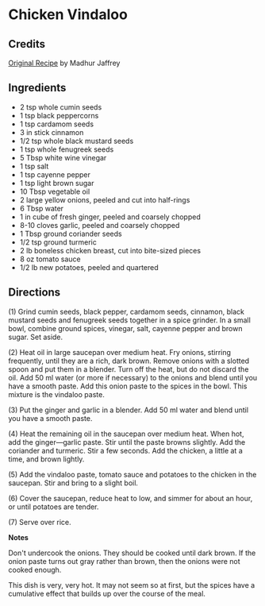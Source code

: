 # Chicken Vindaloo 

<!-- BEGIN content -->

## Credits

[Original Recipe](http://www.zip.com.au/~cs/recipes/html/chicken-vindal.html "http://www.zip.com.au/~cs/recipes/html/chicken-vindal.html") by Madhur Jaffrey

## Ingredients

- 2 tsp whole cumin seeds 
- 1 tsp black peppercorns 
- 1 tsp cardamom seeds 
- 3 in stick cinnamon 
- 1/2 tsp whole black mustard seeds 
- 1 tsp whole fenugreek seeds 
- 5 Tbsp white wine vinegar 
- 1 tsp salt 
- 1 tsp cayenne pepper 
- 1 tsp light brown sugar 
- 10 Tbsp vegetable oil 
- 2 large yellow onions, peeled and cut into half-rings 
- 6 Tbsp water 
- 1 in cube of fresh ginger, peeled and coarsely chopped 
- 8-10 cloves garlic, peeled and coarsely chopped 
- 1 Tbsp ground coriander seeds 
- 1/2 tsp ground turmeric 
- 2 lb boneless chicken breast, cut into bite-sized pieces 
- 8 oz tomato sauce 
- 1/2 lb new potatoes, peeled and quartered

## Directions

(1) Grind cumin seeds, black pepper, cardamom seeds, cinnamon, black mustard seeds and fenugreek seeds together in a spice grinder. In a small bowl, combine ground spices, vinegar, salt, cayenne pepper and brown sugar. Set aside.   
  
 (2) Heat oil in large saucepan over medium heat. Fry onions, stirring frequently, until they are a rich, dark brown. Remove onions with a slotted spoon and put them in a blender. Turn off the heat, but do not discard the oil. Add 50 ml water (or more if necessary) to the onions and blend until you have a smooth paste. Add this onion paste to the spices in the bowl. This mixture is the vindaloo paste.   
  
 (3) Put the ginger and garlic in a blender. Add 50 ml water and blend until you have a smooth paste.   
  
 (4) Heat the remaining oil in the saucepan over medium heat. When hot, add the ginger—garlic paste. Stir until the paste browns slightly. Add the coriander and turmeric. Stir a few seconds. Add the chicken, a little at a time, and brown lightly.   
  
 (5) Add the vindaloo paste, tomato sauce and potatoes to the chicken in the saucepan. Stir and bring to a slight boil.   
  
 (6) Cover the saucepan, reduce heat to low, and simmer for about an hour, or until potatoes are tender.   
  
 (7) Serve over rice.

**Notes**  
 Don't undercook the onions. They should be cooked until dark brown. If the onion paste turns out gray rather than brown, then the onions were not cooked enough.   
 This dish is very, very hot. It may not seem so at first, but the spices have a cumulative effect that builds up over the course of the meal.

<!-- Saved in parser cache with key mudabon_recipe:pcache:idhash:1283-0!1!0!0!!en!2 and timestamp 20071117175606 --><!-- END content -->

